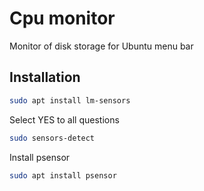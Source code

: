 # Cpu monitor

Monitor of disk storage for Ubuntu menu bar

## Installation

```bash
sudo apt install lm-sensors
```

Select YES to all questions

```bash
sudo sensors-detect
```

Install psensor

```bash
sudo apt install psensor
```
